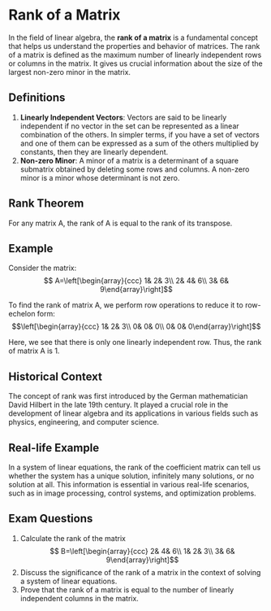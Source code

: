 # Rank of a Matrix

In the field of linear algebra, the **rank of a matrix** is a fundamental concept that helps us understand the properties and behavior of matrices. The rank of a matrix is defined as the maximum number of linearly independent rows or columns in the matrix. It gives us crucial information about the size of the largest non-zero minor in the matrix.

## Definitions
1. **Linearly Independent Vectors**: Vectors are said to be linearly independent if no vector in the set can be represented as a linear combination of the others. In simpler terms, if you have a set of vectors and one of them can be expressed as a sum of the others multiplied by constants, then they are linearly dependent.
2. **Non-zero Minor**: A minor of a matrix is a determinant of a square submatrix obtained by deleting some rows and columns. A non-zero minor is a minor whose determinant is not zero.

## Rank Theorem
For any matrix A, the rank of A is equal to the rank of its transpose. 

## Example
Consider the matrix:
$$ A=\left[\begin{array}{ccc} 1& 2& 3\\ 2& 4& 6\\ 3& 6& 9\end{array}\right]$$

To find the rank of matrix A, we perform row operations to reduce it to row-echelon form:
$$\left[\begin{array}{ccc} 1& 2& 3\\ 0& 0& 0\\ 0& 0& 0\end{array}\right]$$

Here, we see that there is only one linearly independent row. Thus, the rank of matrix A is 1.

## Historical Context
The concept of rank was first introduced by the German mathematician David Hilbert in the late 19th century. It played a crucial role in the development of linear algebra and its applications in various fields such as physics, engineering, and computer science.

## Real-life Example
In a system of linear equations, the rank of the coefficient matrix can tell us whether the system has a unique solution, infinitely many solutions, or no solution at all. This information is essential in various real-life scenarios, such as in image processing, control systems, and optimization problems.

## Exam Questions
1. Calculate the rank of the matrix $$ B=\left[\begin{array}{ccc} 2& 4& 6\\ 1& 2& 3\\ 3& 6& 9\end{array}\right]$$
2. Discuss the significance of the rank of a matrix in the context of solving a system of linear equations.
3. Prove that the rank of a matrix is equal to the number of linearly independent columns in the matrix.